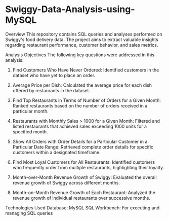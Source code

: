 # Swiggy-Data-Analysis-using-MySQL
Overview
This repository contains SQL queries and analyses performed on Swiggy's food delivery data. The project aims to extract valuable insights regarding restaurant performance, customer behavior, and sales metrics.

Analysis Objectives
The following key questions were addressed in this analysis:

1. Find Customers Who Have Never Ordered: Identified customers in the dataset who have yet to place an order.

2. Average Price per Dish: Calculated the average price for each dish offered by restaurants in the dataset.

3. Find Top Restaurants in Terms of Number of Orders for a Given Month: Ranked restaurants based on the number of orders received in a particular month.

4. Restaurants with Monthly Sales > 1000 for a Given Month: Filtered and listed restaurants that achieved sales exceeding 1000 units for a specified month.

5. Show All Orders with Order Details for a Particular Customer in a Particular Date Range: Retrieved complete order details for specific customers within a designated timeframe.

6. Find Most Loyal Customers for All Restaurants: Identified customers who frequently order from multiple restaurants, highlighting their loyalty.

7. Month-over-Month Revenue Growth of Swiggy: Evaluated the overall revenue growth of Swiggy across different months.

8. Month-on-Month Revenue Growth of Each Restaurant: Analyzed the revenue growth of individual restaurants over successive months.

Technologies Used
Database: MySQL
SQL Workbench: For executing and managing SQL queries
